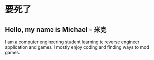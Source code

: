 # 要死了
## Hello, my name is Michael - 米克
I am a computer engineering student learning to reverse engineer application and games. I mostly enjoy coding and finding ways to mod games.

